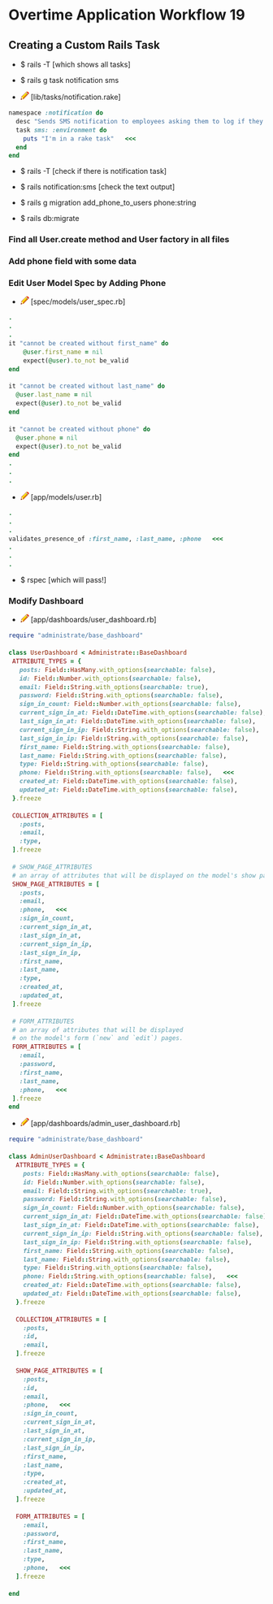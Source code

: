 # Overtime Application Workflow 19

## Creating a Custom Rails Task

- $ rails -T [which shows all tasks]
- $ rails g task notification sms

- ![edit](edit.png) [lib/tasks/notification.rake]
```rake
namespace :notification do
  desc "Sends SMS notification to employees asking them to log if they had overtime or not"   <<<
  task sms: :environment do
  	puts "I'm in a rake task"   <<<
  end
end
```

- $ rails -T [check if there is notification task]
- $ rails notification:sms [check the text output]

- $ rails g migration add_phone_to_users phone:string
- $ rails db:migrate

### Find all User.create method and User factory in all files
### Add phone field with some data

### Edit User Model Spec by Adding Phone
- ![edit](edit.png) [spec/models/user_spec.rb]
```rb
.
.
.
it "cannot be created without first_name" do
	@user.first_name = nil
	expect(@user).to_not be_valid
end

it "cannot be created without last_name" do
  @user.last_name = nil
  expect(@user).to_not be_valid
end

it "cannot be created without phone" do
  @user.phone = nil
  expect(@user).to_not be_valid
end
.
.
.
```

- ![edit](edit.png) [app/models/user.rb]
```rb
.
.
.
validates_presence_of :first_name, :last_name, :phone   <<<
.
.
.
```
 - $ rspec [which will pass!]

 ### Modify Dashboard
 - ![edit](edit.png) [app/dashboards/user_dashboard.rb]
 ```rb
 require "administrate/base_dashboard"

class UserDashboard < Administrate::BaseDashboard
  ATTRIBUTE_TYPES = {
    posts: Field::HasMany.with_options(searchable: false),
    id: Field::Number.with_options(searchable: false),
    email: Field::String.with_options(searchable: true),
    password: Field::String.with_options(searchable: false),
    sign_in_count: Field::Number.with_options(searchable: false),
    current_sign_in_at: Field::DateTime.with_options(searchable: false),
    last_sign_in_at: Field::DateTime.with_options(searchable: false),
    current_sign_in_ip: Field::String.with_options(searchable: false),
    last_sign_in_ip: Field::String.with_options(searchable: false),
    first_name: Field::String.with_options(searchable: false),
    last_name: Field::String.with_options(searchable: false),
    type: Field::String.with_options(searchable: false),
    phone: Field::String.with_options(searchable: false),   <<<
    created_at: Field::DateTime.with_options(searchable: false),
    updated_at: Field::DateTime.with_options(searchable: false),
  }.freeze

  COLLECTION_ATTRIBUTES = [
    :posts,
    :email,
    :type,
  ].freeze

  # SHOW_PAGE_ATTRIBUTES
  # an array of attributes that will be displayed on the model's show page.
  SHOW_PAGE_ATTRIBUTES = [
    :posts,
    :email,
    :phone,   <<<
    :sign_in_count,
    :current_sign_in_at,
    :last_sign_in_at,
    :current_sign_in_ip,
    :last_sign_in_ip,
    :first_name,
    :last_name,
    :type,
    :created_at,
    :updated_at,
  ].freeze

  # FORM_ATTRIBUTES
  # an array of attributes that will be displayed
  # on the model's form (`new` and `edit`) pages.
  FORM_ATTRIBUTES = [
    :email,
    :password,
    :first_name,
    :last_name,
    :phone,   <<<
  ].freeze
end
```

- ![edit](edit.png) [app/dashboards/admin_user_dashboard.rb]
```rb
require "administrate/base_dashboard"

class AdminUserDashboard < Administrate::BaseDashboard
  ATTRIBUTE_TYPES = {
    posts: Field::HasMany.with_options(searchable: false),
    id: Field::Number.with_options(searchable: false),
    email: Field::String.with_options(searchable: true),
    password: Field::String.with_options(searchable: false),
    sign_in_count: Field::Number.with_options(searchable: false),
    current_sign_in_at: Field::DateTime.with_options(searchable: false),
    last_sign_in_at: Field::DateTime.with_options(searchable: false),
    current_sign_in_ip: Field::String.with_options(searchable: false),
    last_sign_in_ip: Field::String.with_options(searchable: false),
    first_name: Field::String.with_options(searchable: false),
    last_name: Field::String.with_options(searchable: false),
    type: Field::String.with_options(searchable: false),
    phone: Field::String.with_options(searchable: false),   <<<
    created_at: Field::DateTime.with_options(searchable: false),
    updated_at: Field::DateTime.with_options(searchable: false),
  }.freeze

  COLLECTION_ATTRIBUTES = [
    :posts,
    :id,
    :email,
  ].freeze

  SHOW_PAGE_ATTRIBUTES = [
    :posts,
    :id,
    :email,
    :phone,   <<<
    :sign_in_count,
    :current_sign_in_at,
    :last_sign_in_at,
    :current_sign_in_ip,
    :last_sign_in_ip,
    :first_name,
    :last_name,
    :type,
    :created_at,
    :updated_at,
  ].freeze

  FORM_ATTRIBUTES = [
    :email,
    :password,
    :first_name,
    :last_name,
    :type,
    :phone,   <<<
  ].freeze

end
```

